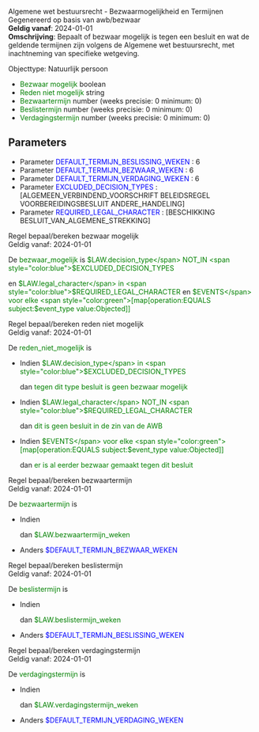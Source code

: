 Algemene wet bestuursrecht - Bezwaarmogelijkheid en Termijnen \
Gegenereerd op basis van awb/bezwaar \
**Geldig vanaf**: 2024-01-01 \
**Omschrijving**: Bepaalt of bezwaar mogelijk is tegen een besluit en wat de geldende termijnen zijn volgens de Algemene wet bestuursrecht, met inachtneming van specifieke wetgeving.


Objecttype: Natuurlijk persoon
- <span style="color:green">Bezwaar mogelijk</span> boolean
- <span style="color:green">Reden niet mogelijk</span> string
- <span style="color:green">Bezwaartermijn</span> number (weeks precisie: 0 minimum: 0)
- <span style="color:green">Beslistermijn</span> number (weeks precisie: 0 minimum: 0)
- <span style="color:green">Verdagingstermijn</span> number (weeks precisie: 0 minimum: 0)

## Parameters ##
- Parameter <span style="color:blue">DEFAULT_TERMIJN_BESLISSING_WEKEN</span> : 6
- Parameter <span style="color:blue">DEFAULT_TERMIJN_BEZWAAR_WEKEN</span> : 6
- Parameter <span style="color:blue">DEFAULT_TERMIJN_VERDAGING_WEKEN</span> : 6
- Parameter <span style="color:blue">EXCLUDED_DECISION_TYPES</span> : [ALGEMEEN_VERBINDEND_VOORSCHRIFT BELEIDSREGEL VOORBEREIDINGSBESLUIT ANDERE_HANDELING]
- Parameter <span style="color:blue">REQUIRED_LEGAL_CHARACTER</span> : [BESCHIKKING BESLUIT_VAN_ALGEMENE_STREKKING]


Regel bepaal/bereken bezwaar mogelijk \
Geldig vanaf: 2024-01-01

De <span style="color: green">bezwaar_mogelijk</span> is
<span style="color:green">$LAW.decision_type</span> NOT_IN <span style="color:blue">$EXCLUDED_DECISION_TYPES</span>


 en <span style="color:green">$LAW.legal_character</span> in
		<span style="color:blue">$REQUIRED_LEGAL_CHARACTER</span>
 en <span style="color:green">$EVENTS</span> voor elke <span style="color:green">[map[operation:EQUALS subject:$event_type value:Objected]]</span>






Regel bepaal/bereken reden niet mogelijk \
Geldig vanaf: 2024-01-01

De <span style="color: green">reden_niet_mogelijk</span> is

  - Indien <span style="color:green">$LAW.decision_type</span> in
  		<span style="color:blue">$EXCLUDED_DECISION_TYPES</span>

    dan <span style="color:green">tegen dit type besluit is geen bezwaar mogelijk</span>


  - Indien <span style="color:green">$LAW.legal_character</span> NOT_IN <span style="color:blue">$REQUIRED_LEGAL_CHARACTER</span>



    dan <span style="color:green">dit is geen besluit in de zin van de AWB</span>


  - Indien <span style="color:green">$EVENTS</span> voor elke <span style="color:green">[map[operation:EQUALS subject:$event_type value:Objected]]</span>




    dan <span style="color:green">er is al eerder bezwaar gemaakt tegen dit besluit</span>




Regel bepaal/bereken bezwaartermijn \
Geldig vanaf: 2024-01-01

De <span style="color: green">bezwaartermijn</span> is

  - Indien

    dan <span style="color:green">$LAW.bezwaartermijn_weken</span>


  - Anders <span style="color:blue">$DEFAULT_TERMIJN_BEZWAAR_WEKEN</span>



Regel bepaal/bereken beslistermijn \
Geldig vanaf: 2024-01-01

De <span style="color: green">beslistermijn</span> is

  - Indien

    dan <span style="color:green">$LAW.beslistermijn_weken</span>


  - Anders <span style="color:blue">$DEFAULT_TERMIJN_BESLISSING_WEKEN</span>



Regel bepaal/bereken verdagingstermijn \
Geldig vanaf: 2024-01-01

De <span style="color: green">verdagingstermijn</span> is

  - Indien

    dan <span style="color:green">$LAW.verdagingstermijn_weken</span>


  - Anders <span style="color:blue">$DEFAULT_TERMIJN_VERDAGING_WEKEN</span>
